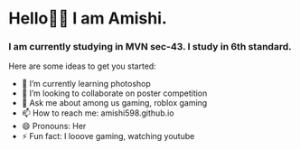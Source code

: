 # Hello🤍🤍 I am Amishi. 
### I am currently studying in MVN sec-43. I study in 6th standard.


Here are some ideas to get you started:

- 🌱 I’m currently learning photoshop
- 👯 I’m looking to collaborate on poster competition
- 💬 Ask me about among us gaming, roblox gaming
- 📫 How to reach me: amishi598.github.io
- 😄 Pronouns: Her
- ⚡ Fun fact: I looove gaming, watching youtube 


